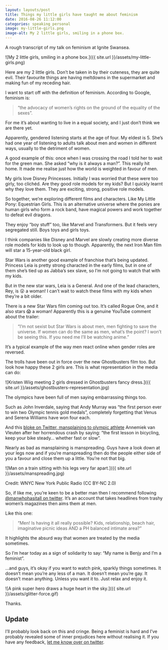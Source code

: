 ```yaml
---
layout: layouts/post   
title: Things my little girls have taught me about feminism
date: 2016-08-26 11:12:00  
categories: speaking personal
image: my-little-girls.png
image-alt: My 2 little girls, smiling in a phone box.
---
```


A rough transcript of my talk on feminism at Ignite Swansea.  

![My 2 little girls, smiling in a phone box.]({{ site.url }}/assets/my-little-girls.png)

Here are my 2 little girls. Don’t be taken in by their cuteness, they are quite evil. Their favourite things are having meltdowns in the supermarket and making fun of my receding hair.

I want to start off with the definition of feminism. According to Google, feminism is:

> “the advocacy of women’s rights on the ground of the equality of the sexes”.

For me it’s about wanting to live in a equal society, and I just don’t think we are there yet.

Apparently, gendered listening starts at the age of four. My eldest is 5. She’s had one year of listening to adults talk about men and women in different ways, usually to the detriment of women.

A good example of this: once when I was crossing the road I told her to wait for the green man. She asked “why is it always a man?”. This really hit home. It made me realise just how the world is weighted in favour of men.

My girls love Disney Princesses. Initially I was worried that these were too girly, too clichéd. Are they good role models for my kids? But I quickly learnt why they love them. They are exciting, strong, positive role models.

So together, we’re exploring different films and characters. Like My Little Pony: Equestrian Girls. This is an alternative universe where the ponies are human girls who form a rock band, have magical powers and work together to defeat evil dragons.

They enjoy “boy stuff” too, like Marvel and Transformers. But it feels very segregated still. Boys toys and girls toys.

I think companies like Disney and Marvel are slowly creating more diverse role models for kids to look up to though. Apparently, the next Iron Man film will star a 15-year-old black girl.

Star Wars is another good example of franchise that’s being updated. Princess Leia is pretty strong characted in the early films, but in one of them she’s tied up as Jabba’s sex slave, so I’m not going to watch that with my kids.

But in the new star wars, Leia is a General. And one of the lead characters, Rey, is 😮 a woman! I can’t wait to watch these films with my kids when they’re a bit older.

There is a new Star Wars film coming out too. It’s called Rogue One, and it also stars 😱 a woman! Apparently this is a genuine YouTube comment about the trailer:

> “I’m not sexist but Star Wars is about men, men fighting to save the universe. If women can do the same as men, what’s the point? I won’t be seeing this. If you need me I’ll be watching anime.”

It’s a typical example of the way men react online when gender roles are reversed.

The trolls have been out in force over the new Ghostbusters film too. But look how happy these 2 girls are. This is what representation in the media can do:

![Kristen Wiig meeting 2 girls dressed in Ghostbusters fancy dress.]({{ site.url }}/assets/ghostbusters-representation.jpg)

The olympics have been full of men saying embarrassing things too.

Such as John Inverdale, saying that Andy Murray was “the first person ever to win two Olympic tennis gold medals”, completely forgetting that Venus and Serena Williams have won four each.

And this [bloke on Twitter, mansplaining to olympic athlete](https://twitter.com/beggie_smalls/status/762545510930677760) Annemiek van Vleuten after her horrendous crash by saying: “the first lesson in bicycling, keep your bike steady… whether fast or slow”.

Nearly as bad as mansplaining is manspreading. Guys have a look down at your legs now and if you’re manspreading then do the people either side of you a favour and close them up a little. You’re not that big.

![Man on a train sitting with his legs very far apart.]({{ site.url }}/assets/manspreading.jpg)

Credit: WNYC New York Public Radio (CC BY-NC 2.0)

So, if like me, you’re keen to be a better man then I recommend following [@manwhohasitall on twitter](https://twitter.com/manwhohasitall). It’s an account that takes headlines from trashy women’s magazines then aims them at men.

Like this one:

> “Men! Is having it all really possible? Kids, relationship, beach hair, imaginative picnic ideas AND a PH balanced intimate area?”

It highlights the absurd way that women are treated by the media sometimes.

So I’m hear today as a sign of solidarity to say: “My name is Benjy and I’m a feminist”.

…and guys, it’s okay if you want to watch pink, sparkly things sometimes. It doesn’t mean you’re any less of a man. It doesn’t mean you’re gay. It doesn’t mean anything. Unless you want it to. Just relax and enjoy it.

![A pink super hero draws a huge heart in the sky.]({{ site.url }}/assets/glitter-force.gif)

Thanks.

## Update

I’ll probably look back on this and cringe. Being a feminist is hard and I’ve probably revealed some of inner prejudices here without realising it. If you have any feedback, [let me know over on twitter](https://twitter.com/benjystanton).
